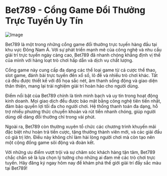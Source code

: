 # Bet789 - Cổng Game Đổi Thưởng Trực Tuyến Uy Tín

![Image](https://github.com/user-attachments/assets/bd51ea9f-0666-407b-a7a7-98ead6de688c)

Bet789 là một trong những cổng game đổi thưởng trực tuyến hàng đầu tại khu vực Đông Nam Á. Với sự phát triển mạnh mẽ của công nghệ và nhu cầu giải trí trực tuyến ngày càng cao, Bet789 đã nhanh chóng khẳng định vị thế của mình với hàng loạt trò chơi hấp dẫn và dịch vụ chất lượng.

Cổng game này cung cấp đa dạng các thể loại game từ cá cược thể thao, slot game, đánh bài trực tuyến đến xổ số, lô đề và nhiều trò chơi khác. Tất cả đều được thiết kế với đồ họa sắc nét, âm thanh sống động và giao diện thân thiện, mang lại trải nghiệm giải trí hoàn hảo cho người dùng.

Điểm nổi bật của Bet789 chính là tính minh bạch và uy tín trong hoạt động kinh doanh. Mọi giao dịch đều được bảo mật bằng công nghệ tiên tiến nhất, đảm bảo quyền lợi tối đa cho người chơi. Hệ thống thanh toán đa dạng, hỗ trợ nhiều phương thức chuyển khoản và rút tiền nhanh chóng, giúp người dùng dễ dàng đổi thưởng chỉ trong vài phút.

Ngoài ra, Bet789 còn thường xuyên tổ chức các chương trình khuyến mãi đặc biệt như hoàn trả tiền cược, tặng thưởng thành viên mới, và các giải đấu có giá trị lớn. Điều này không chỉ làm hài lòng người chơi mà còn tạo nên một cộng đồng game sôi động và đoàn kết.

Với những ưu điểm vượt trội và sự chăm sóc khách hàng tận tâm, Bet789 chắc chắn sẽ là lựa chọn lý tưởng cho những ai đam mê các trò chơi trực tuyến. Hãy đăng ký ngay hôm nay để khám phá thế giới giải trí đầy sắc màu tại Bet789!
